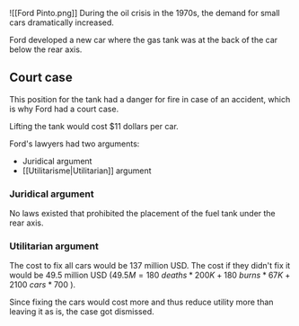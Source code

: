 ![[Ford Pinto.png]]
During the oil crisis in the 1970s, the demand for small cars dramatically increased.

Ford developed a new car where the gas tank was at the back of the car below the rear axis. 
## Court case
This position for the tank had a danger for fire in case of an accident, which is why Ford had a court case.

Lifting the tank would cost $11 dollars per car.

Ford's lawyers had two arguments:
- Juridical argument
- [[Utilitarisme|Utilitarian]] argument
### Juridical argument
No laws existed that prohibited the placement of the fuel tank under the rear axis.
### Utilitarian argument
The cost to fix all cars would be 137 million USD. The cost if they didn't fix it would be 49.5 million USD 
($49.5M = 180 \: deaths * 200K + 180 \: burns * 67K + 2100 \: cars * 700$ ).

Since fixing the cars would cost more and thus reduce utility more than leaving it as is, the case got dismissed.